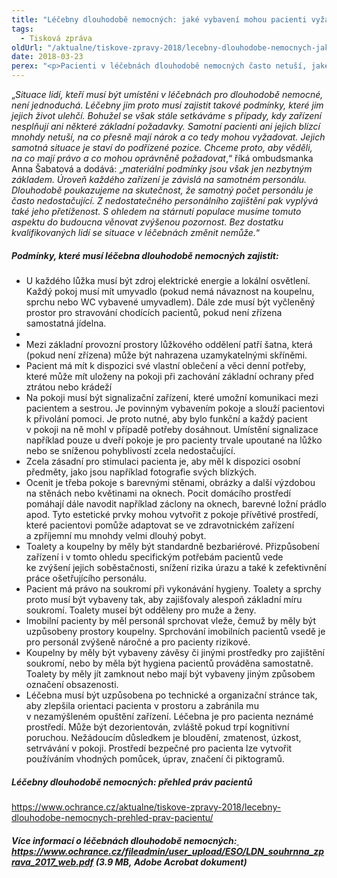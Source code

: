 ```yaml
---
title: "Léčebny dlouhodobě nemocných: jaké vybavení mohou pacienti vyžadovat?"
tags:
  - Tisková zpráva
oldUrl: "/aktualne/tiskove-zpravy-2018/lecebny-dlouhodobe-nemocnych-jake-vybaveni-mohou-pacienti-vyzadovat"
date: 2018-03-23
perex: "<p>Pacienti v léčebnách dlouhodobě nemocných často netuší, jaké služby a vybavení mohou očekávat a vyžadovat. Potřebné informace chybí také jejich příbuzným. Přinášíme proto přehled základních materiálních podmínek, které má každé takové zařízení splňovat. Ombudsmanka dlouhodobě monitoruje podmínky lidí, kteří jsou umístěni v léčebnách pro dlouhodobě nemocné. O svých zjištěních pravidelně informuje veřejnost.</p>"
---
```


<!-- imported from the old website -->

„<i>Situace lidí, kteří musí být umístěni v léčebnách pro dlouhodobě nemocné, není jednoduchá. Léčebny jim proto musí zajistit takové podmínky, které jim jejich život ulehčí. Bohužel se však stále setkáváme s případy, kdy zařízení nesplňují ani některé základní požadavky. Samotní pacienti ani jejich blízcí mnohdy netuší, na co přesně mají nárok a co tedy mohou vyžadovat. Jejich samotná situace je staví do podřízené pozice. Chceme proto, aby věděli, na co mají právo a co mohou oprávněně požadovat</i>,“ říká ombudsmanka Anna Šabatová a dodává: „<i>materiální podmínky jsou však jen nezbytným základem. Úroveň každého zařízení je závislá na samotném personálu. Dlouhodobě poukazujeme na skutečnost, že samotný počet personálu je často nedostačující. Z nedostatečného personálního zajištění pak vyplývá také jeho přetíženost. S ohledem na stárnutí populace musíme tomuto aspektu do budoucna věnovat zvýšenou pozornost. Bez dostatku kvalifikovaných lidí se situace v léčebnách změnit nemůže.</i>“    <h5>Podmínky, které musí léčebna dlouhodobě nemocných zajistit:</h5> <ul><li>U každého lůžka musí být zdroj elektrické energie a lokální osvětlení. Každý pokoj musí mít umyvadlo (pokud nemá návaznost na koupelnu, sprchu nebo WC vybavené umyvadlem). Dále zde musí být vyčleněný prostor pro stravování chodících pacientů, pokud není zřízena samostatná jídelna. </li><li> </li><li>Mezi základní provozní prostory lůžkového oddělení patří šatna, která (pokud není zřízena) může být nahrazena uzamykatelnými skříněmi. </li><li>Pacient má mít k dispozici své vlastní oblečení a věci denní potřeby, které může mít uloženy na pokoji při zachování základní ochrany před ztrátou nebo krádeží</li><li>Na pokoji musí být signalizační zařízení, které umožní komunikaci mezi pacientem a sestrou. Je povinným vybavením pokoje a slouží pacientovi k přivolání pomoci. Je proto nutné, aby bylo funkční a každý pacient v pokoji na ně mohl v případě potřeby dosáhnout. Umístění signalizace například pouze u dveří pokoje je pro pacienty trvale upoutané na lůžko nebo se sníženou pohyblivostí zcela nedostačující.</li><li>Zcela zásadní pro stimulaci pacienta je, aby měl k dispozici osobní předměty, jako jsou například fotografie svých blízkých.</li><li>Ocenit je třeba pokoje s barevnými stěnami, obrázky a další výzdobou na stěnách nebo květinami na oknech. Pocit domácího prostředí pomáhají dále navodit například záclony na oknech, barevné ložní prádlo apod. Tyto estetické prvky mohou vytvořit z pokoje přívětivé prostředí, které pacientovi pomůže adaptovat se ve zdravotnickém zařízení a zpříjemní mu mnohdy velmi dlouhý pobyt.</li><li>Toalety a koupelny by měly být standardně bezbariérové. Přizpůsobení zařízení i v tomto ohledu specifickým potřebám pacientů vede ke zvýšení jejich soběstačnosti, snížení rizika úrazu a také k zefektivnění práce ošetřujícího personálu.</li><li>Pacient má právo na soukromí při vykonávání hygieny. Toalety a sprchy proto musí být vybaveny tak, aby zajišťovaly alespoň základní míru soukromí. Toalety museí být odděleny pro muže a ženy.</li><li>Imobilní pacienty by měl personál sprchovat vleže, čemuž by měly být uzpůsobeny prostory koupelny. Sprchování imobilních pacientů vsedě je pro personál zvýšeně náročné a pro pacienty rizikové.</li><li>Koupelny by měly být vybaveny závěsy či jinými prostředky pro zajištění soukromí, nebo by měla být hygiena pacientů prováděna samostatně. Toalety by měly jít zamknout nebo mají být vybaveny jiným způsobem označení obsazenosti.</li><li>Léčebna musí být uzpůsobena po technické a organizační stránce tak, aby zlepšila orientaci pacienta v prostoru a zabránila mu v nezamýšleném opuštění zařízení. Léčebna je pro pacienta neznámé prostředí. Může být dezorientován, zvláště pokud trpí kognitivní poruchou. Nežádoucím důsledkem je bloudění, zmatenost, úzkost, setrvávání v pokoji. Prostředí bezpečné pro pacienta lze vytvořit používáním vhodných pomůcek, úprav, značení či piktogramů.</li></ul><p></p><h5>Léčebny dlouhodobě nemocných: přehled práv pacientů</h5><p><a href="https://www.ochrance.cz/aktualne/tiskove-zpravy-2018/lecebny-dlouhodobe-nemocnych-prehled-prav-pacientu/">https://www.ochrance.cz/aktualne/tiskove-zpravy-2018/lecebny-dlouhodobe-nemocnych-prehled-prav-pacientu/</a></p><p></p><h5>Více informací o léčebnách dlouhodobě nemocných:<a title="Otevření do nového okna" href="https://www.ochrance.cz/fileadmin/user_upload/ESO/LDN_souhrnna_zprava_2017_web.pdf" target="_blank"><img alt="" src="https://www.ochrance.cz/typo3/ext/od_linkdesc/icons/pdf.gif" class="od_linkdesc_icon" />  https://www.ochrance.cz/fileadmin/user_upload/ESO/LDN_souhrnna_zprava_2017_web.pdf</a> (3.9 MB, Adobe Acrobat dokument)</h5><p> </p>
